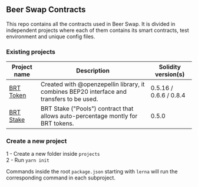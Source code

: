 ## Beer Swap Contracts

This repo contains all the contracts used in  Beer Swap. It is divided in independent projects where each of them contains its smart contracts, test environment and unique config files.

### Existing projects

| Project name                                                          | Description                                                                                                                | Solidity version(s)      |
| --------------------------------------------------------------------- | -------------------------------------------------------------------------------------------------------------------------- | ------------------------ |
| [BRT Token](./contracts/projects/brt-token)                                     | Created with @openzepellin library, it combines BEP20 interface and transfers to be used.                                  | 0.5.16 / 0.6.6 / 0.8.4   |
| [BRT Stake](./contracts/projects/brt-stake)                                     | BRT Stake ("Pools") contract that allows auto-percentage montly for BRT tokens.                                            | 0.5.0                    |


### Create a new project

1 - Create a new folder inside `projects` <br/>
2 - Run `yarn init`

Commands inside the root `package.json` starting with `lerna` will run the corresponding command in each subproject.
